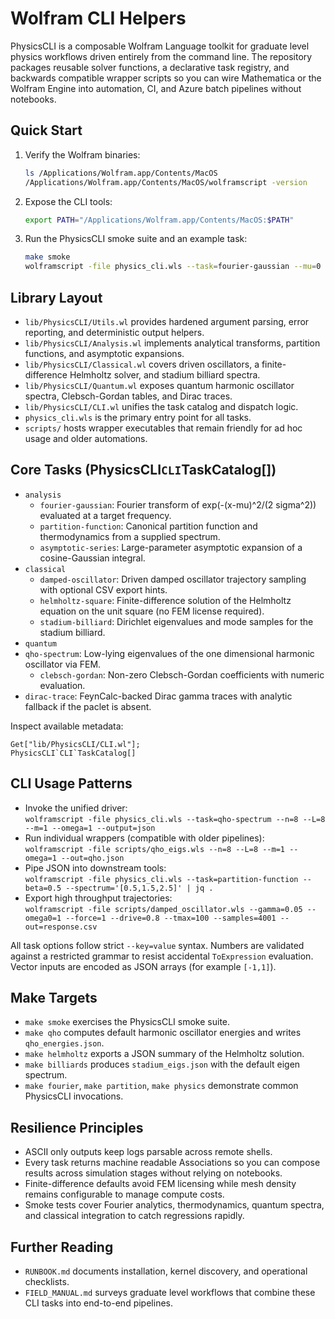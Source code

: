 # Wolfram CLI Helpers

PhysicsCLI is a composable Wolfram Language toolkit for graduate level physics workflows driven entirely from the command line. The repository packages reusable solver functions, a declarative task registry, and backwards compatible wrapper scripts so you can wire Mathematica or the Wolfram Engine into automation, CI, and Azure batch pipelines without notebooks.

## Quick Start

1. Verify the Wolfram binaries:

   ```sh
   ls /Applications/Wolfram.app/Contents/MacOS
   /Applications/Wolfram.app/Contents/MacOS/wolframscript -version
   ```

2. Expose the CLI tools:

   ```sh
   export PATH="/Applications/Wolfram.app/Contents/MacOS:$PATH"
   ```

3. Run the PhysicsCLI smoke suite and an example task:

   ```sh
   make smoke
   wolframscript -file physics_cli.wls --task=fourier-gaussian --mu=0 --sigma=1 --params='[-1,1]' --t=0
   ```

## Library Layout

- `lib/PhysicsCLI/Utils.wl` provides hardened argument parsing, error reporting, and deterministic output helpers.
- `lib/PhysicsCLI/Analysis.wl` implements analytical transforms, partition functions, and asymptotic expansions.
- `lib/PhysicsCLI/Classical.wl` covers driven oscillators, a finite-difference Helmholtz solver, and stadium billiard spectra.
- `lib/PhysicsCLI/Quantum.wl` exposes quantum harmonic oscillator spectra, Clebsch-Gordan tables, and Dirac traces.
- `lib/PhysicsCLI/CLI.wl` unifies the task catalog and dispatch logic.
- `physics_cli.wls` is the primary entry point for all tasks.
- `scripts/` hosts wrapper executables that remain friendly for ad hoc usage and older automations.

## Core Tasks (PhysicsCLI`CLI`TaskCatalog[])

- `analysis`  
  - `fourier-gaussian`: Fourier transform of exp(-(x-mu)^2/(2 sigma^2)) evaluated at a target frequency.  
  - `partition-function`: Canonical partition function and thermodynamics from a supplied spectrum.  
  - `asymptotic-series`: Large-parameter asymptotic expansion of a cosine-Gaussian integral.
- `classical`  
  - `damped-oscillator`: Driven damped oscillator trajectory sampling with optional CSV export hints.  
  - `helmholtz-square`: Finite-difference solution of the Helmholtz equation on the unit square (no FEM license required).  
  - `stadium-billiard`: Dirichlet eigenvalues and mode samples for the stadium billiard.
- `quantum`  
- `qho-spectrum`: Low-lying eigenvalues of the one dimensional harmonic oscillator via FEM.  
  - `clebsch-gordan`: Non-zero Clebsch-Gordan coefficients with numeric evaluation.  
- `dirac-trace`: FeynCalc-backed Dirac gamma traces with analytic fallback if the paclet is absent.

Inspect available metadata:

```wolfram
Get["lib/PhysicsCLI/CLI.wl"];
PhysicsCLI`CLI`TaskCatalog[]
```

## CLI Usage Patterns

- Invoke the unified driver:  
  `wolframscript -file physics_cli.wls --task=qho-spectrum --n=8 --L=8 --m=1 --omega=1 --output=json`
- Run individual wrappers (compatible with older pipelines):  
  `wolframscript -file scripts/qho_eigs.wls --n=8 --L=8 --m=1 --omega=1 --out=qho.json`
- Pipe JSON into downstream tools:  
  `wolframscript -file physics_cli.wls --task=partition-function --beta=0.5 --spectrum='[0.5,1.5,2.5]' | jq .`
- Export high throughput trajectories:  
  `wolframscript -file scripts/damped_oscillator.wls --gamma=0.05 --omega0=1 --force=1 --drive=0.8 --tmax=100 --samples=4001 --out=response.csv`

All task options follow strict `--key=value` syntax. Numbers are validated against a restricted grammar to resist accidental `ToExpression` evaluation. Vector inputs are encoded as JSON arrays (for example `[-1,1]`).

## Make Targets

- `make smoke` exercises the PhysicsCLI smoke suite.
- `make qho` computes default harmonic oscillator energies and writes `qho_energies.json`.
- `make helmholtz` exports a JSON summary of the Helmholtz solution.
- `make billiards` produces `stadium_eigs.json` with the default eigen spectrum.
- `make fourier`, `make partition`, `make physics` demonstrate common PhysicsCLI invocations.

## Resilience Principles

- ASCII only outputs keep logs parsable across remote shells.
- Every task returns machine readable Associations so you can compose results across simulation stages without relying on notebooks.
- Finite-difference defaults avoid FEM licensing while mesh density remains configurable to manage compute costs.
- Smoke tests cover Fourier analytics, thermodynamics, quantum spectra, and classical integration to catch regressions rapidly.

## Further Reading

- `RUNBOOK.md` documents installation, kernel discovery, and operational checklists.
- `FIELD_MANUAL.md` surveys graduate level workflows that combine these CLI tasks into end-to-end pipelines.
